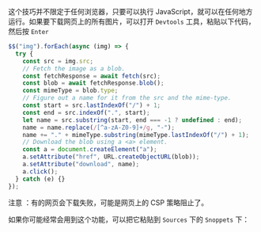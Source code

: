 这个技巧并不限定于任何浏览器，只要可以执行 JavaScript，就可以在任何地方运行。如果要下载网页上的所有图片，可以打开 `Devtools` 工具，粘贴以下代码，然后按 `Enter`

```js
$$("img").forEach(async (img) => {
  try {
    const src = img.src;
    // Fetch the image as a blob.
    const fetchResponse = await fetch(src);
    const blob = await fetchResponse.blob();
    const mimeType = blob.type;
    // Figure out a name for it from the src and the mime-type.
    const start = src.lastIndexOf("/") + 1;
    const end = src.indexOf(".", start);
    let name = src.substring(start, end === -1 ? undefined : end);
    name = name.replace(/[^a-zA-Z0-9]+/g, "-");
    name += "." + mimeType.substring(mimeType.lastIndexOf("/") + 1);
    // Download the blob using a <a> element.
    const a = document.createElement("a");
    a.setAttribute("href", URL.createObjectURL(blob));
    a.setAttribute("download", name);
    a.click();
  } catch (e) {}
});
```

注意 ：有的网页会下载失败，可能是网页上的 CSP 策略阻止了。

如果你可能经常会用到这个功能，可以把它粘贴到 `Sources` 下的 `Snoppets` 下：

